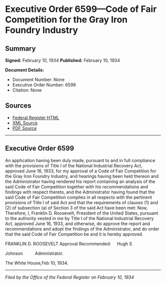 # Executive Order 6599—Code of Fair Competition for the Gray Iron Foundry Industry

## Summary

**Signed:** February 10, 1934
**Published:** February 10, 1934

**Document Details:**
- Document Number: None
- Executive Order Number: 6599
- Citation: None

## Sources
- [Federal Register HTML](https://www.presidency.ucsb.edu/documents/executive-order-6599-code-fair-competition-for-the-gray-iron-foundry-industry)
- [XML Source](None)
- [PDF Source](None)

---

## Executive Order 6599

An apphcation having been duly made, pursuant to and in full compliance with the provisions of Title I of the National Industrial Recovery Act, approved June 16, 1933, for my approval of a Code of Fair Competition for the Gray Iron Foundry Industry, and hearings having been held thereon and the Administrator having rendered his report containing an analysis of the said Code of Fair Competition together with his recommendations and findings with respect thereto, and the Administrator having found that the said Code of Fair Competition complies in all respects with the pertinent provisions of Title I of said Act and that the requirements of clauses (1) and (2) of subsection (a) of Section 3 of the said Act have been met:
Now, Therefore, I, Franklin D. Roosevelt, President of the United States, pursuant to the authority vested in me by Title I of the National Industrial Recovery Act, approved June 16, 1933, and otherwise, do approve the report and recommendations and adopt the findings of the Administrator, and do order that the said Code of Fair Competition be and it is hereby approved.

FRANKLIN D. ROOSEVELT
Approval Recommended:     Hugh S 

Johnson          Administrator.

The White House,Feb 10, 1934.

---

*Filed by the Office of the Federal Register on February 10, 1934*
